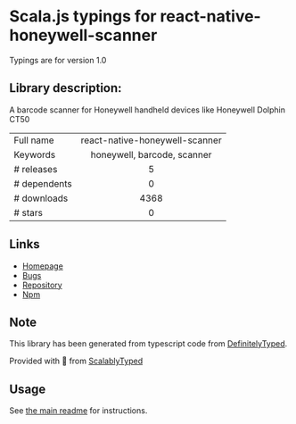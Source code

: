
# Scala.js typings for react-native-honeywell-scanner

Typings are for version 1.0

## Library description:
A barcode scanner for Honeywell handheld devices like Honeywell Dolphin CT50

|                    |                 |
| ------------------ | :-------------: |
| Full name          | react-native-honeywell-scanner |
| Keywords           | honeywell, barcode, scanner |
| # releases         | 5 |
| # dependents       | 0 |
| # downloads        | 4368 |
| # stars            | 0 |

## Links
- [Homepage](https://github.com/Volst/react-native-honeywell-scanner#readme)
- [Bugs](https://github.com/Volst/react-native-honeywell-scanner/issues)
- [Repository](https://github.com/Volst/react-native-honeywell-scanner)
- [Npm](https://www.npmjs.com/package/react-native-honeywell-scanner)
    


## Note
This library has been generated from typescript code from [DefinitelyTyped](https://definitelytyped.org).

Provided with :purple_heart: from [ScalablyTyped](https://github.com/oyvindberg/ScalablyTyped)

## Usage
See [the main readme](../../readme.md) for instructions.


